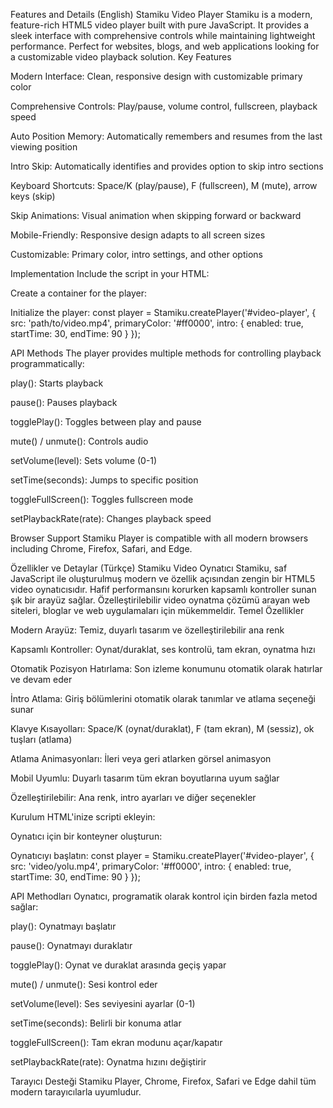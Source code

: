 Features and Details (English)
Stamiku Video Player
Stamiku is a modern, feature-rich HTML5 video player built with pure JavaScript. It provides a sleek interface with comprehensive controls while maintaining lightweight performance. Perfect for websites, blogs, and web applications looking for a customizable video playback solution.
Key Features

Modern Interface: Clean, responsive design with customizable primary color

Comprehensive Controls: Play/pause, volume control, fullscreen, playback speed

Auto Position Memory: Automatically remembers and resumes from the last viewing position

Intro Skip: Automatically identifies and provides option to skip intro sections

Keyboard Shortcuts: Space/K (play/pause), F (fullscreen), M (mute), arrow keys (skip)

Skip Animations: Visual animation when skipping forward or backward

Mobile-Friendly: Responsive design adapts to all screen sizes

Customizable: Primary color, intro settings, and other options

Implementation
Include the script in your HTML:
 <script src="https://player.stamiku.com/js13-31.js"></script>
 
Create a container for the player:
 <div id="video-player"></div>

Initialize the player:
 const player = Stamiku.createPlayer('#video-player', {
    src: 'path/to/video.mp4',
    primaryColor: '#ff0000',
    intro: {
        enabled: true,
        startTime: 30,
        endTime: 90
    }
  });

API Methods
The player provides multiple methods for controlling playback programmatically:

play(): Starts playback

pause(): Pauses playback

togglePlay(): Toggles between play and pause

mute() / unmute(): Controls audio

setVolume(level): Sets volume (0-1)

setTime(seconds): Jumps to specific position

toggleFullScreen(): Toggles fullscreen mode

setPlaybackRate(rate): Changes playback speed


Browser Support
Stamiku Player is compatible with all modern browsers including Chrome, Firefox, Safari, and Edge.




Özellikler ve Detaylar (Türkçe)
Stamiku Video Oynatıcı
Stamiku, saf JavaScript ile oluşturulmuş modern ve özellik açısından zengin bir HTML5 video oynatıcısıdır. Hafif performansını korurken kapsamlı kontroller sunan şık bir arayüz sağlar. Özelleştirilebilir video oynatma çözümü arayan web siteleri, bloglar ve web uygulamaları için mükemmeldir.
Temel Özellikler

Modern Arayüz: Temiz, duyarlı tasarım ve özelleştirilebilir ana renk

Kapsamlı Kontroller: Oynat/duraklat, ses kontrolü, tam ekran, oynatma hızı

Otomatik Pozisyon Hatırlama: Son izleme konumunu otomatik olarak hatırlar ve devam eder

İntro Atlama: Giriş bölümlerini otomatik olarak tanımlar ve atlama seçeneği sunar

Klavye Kısayolları: Space/K (oynat/duraklat), F (tam ekran), M (sessiz), ok tuşları (atlama)

Atlama Animasyonları: İleri veya geri atlarken görsel animasyon

Mobil Uyumlu: Duyarlı tasarım tüm ekran boyutlarına uyum sağlar

Özelleştirilebilir: Ana renk, intro ayarları ve diğer seçenekler

Kurulum
HTML'inize scripti ekleyin:
 <script src="https://player.stamiku.com/js13-31.js"></script>
 
Oynatıcı için bir konteyner oluşturun:
 <div id="video-player"></div>

Oynatıcıyı başlatın:
 const player = Stamiku.createPlayer('#video-player', {
    src: 'video/yolu.mp4',
    primaryColor: '#ff0000',
    intro: {
        enabled: true,
        startTime: 30,
        endTime: 90
    }
  });

API Methodları
Oynatıcı, programatik olarak kontrol için birden fazla metod sağlar:

play(): Oynatmayı başlatır

pause(): Oynatmayı duraklatır

togglePlay(): Oynat ve duraklat arasında geçiş yapar

mute() / unmute(): Sesi kontrol eder

setVolume(level): Ses seviyesini ayarlar (0-1)

setTime(seconds): Belirli bir konuma atlar

toggleFullScreen(): Tam ekran modunu açar/kapatır

setPlaybackRate(rate): Oynatma hızını değiştirir

Tarayıcı Desteği
Stamiku Player, Chrome, Firefox, Safari ve Edge dahil tüm modern tarayıcılarla uyumludur.
